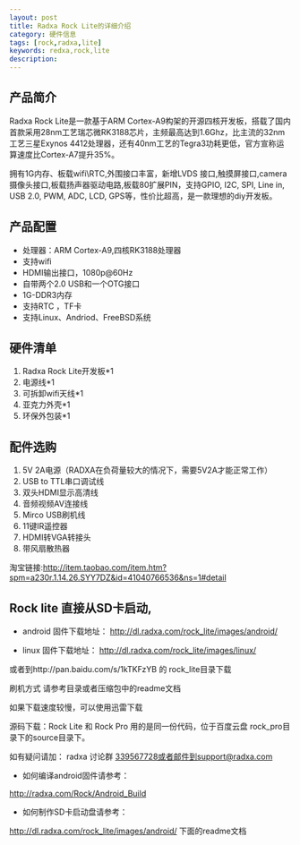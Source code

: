 ```yaml
---
layout: post
title: Radxa Rock Lite的详细介绍
category: 硬件信息
tags: [rock,radxa,lite]
keywords: redxa,rock,lite
description: 
---
```


## 产品简介  
                      
Radxa Rock Lite是一款基于ARM Cortex-A9构架的开源四核开发板，搭载了国内首款采用28nm工艺瑞芯微RK3188芯片，主频最高达到1.6Ghz，比主流的32nm工艺三星Exynos 4412处理器，还有40nm工艺的Tegra3功耗更低，官方宣称运算速度比Cortex-A7提升35%。

拥有1G内存、板载wifi\RTC,外围接口丰富，新增LVDS 接口,触摸屏接口,camera 摄像头接口,板载扬声器驱动电路,板载80扩展PIN，支持GPIO, I2C, SPI, Line in, USB 2.0, PWM, ADC, LCD, GPS等，性价比超高，是一款理想的diy开发板。
  
## 产品配置   
                     
- 处理器：ARM Cortex-A9,四核RK3188处理器
- 支持wifi
- HDMI输出接口，1080p@60Hz
- 自带两个2.0 USB和一个OTG接口
- 1G-DDR3内存
- 支持RTC ，TF卡
- 支持Linux、Andriod、FreeBSD系统

## 硬件清单                        
1. Radxa Rock Lite开发板*1
2. 电源线*1
3. 可拆卸wifi天线*1
4. 亚克力外壳*1
5. 环保外包装*1


## 配件选购  
                      
1. 5V 2A电源（RADXA在负荷量较大的情况下，需要5V2A才能正常工作）
2. USB to TTL串口调试线 
3. 双头HDMI显示高清线
4. 音频视频AV连接线
5. Mirco USB刷机线
6. 11键IR遥控器
7. HDMI转VGA转接头
8. 带风扇散热器  


淘宝链接:http://item.taobao.com/item.htm?spm=a230r.1.14.26.SYY7DZ&id=41040766536&ns=1#detail

## Rock lite 直接从SD卡启动,

- android 固件下载地址：
http://dl.radxa.com/rock_lite/images/android/

- linux 固件下载地址：
http://dl.radxa.com/rock_lite/images/linux/

或者到http://pan.baidu.com/s/1kTKFzYB 的 rock_lite目录下载  

刷机方式 请参考目录或者压缩包中的readme文档  

如果下载速度较慢，可以使用迅雷下载  

源码下载：Rock Lite 和 Rock Pro 用的是同一份代码，位于百度云盘 rock_pro目录下的source目录下。  
  
如有疑问请加： radxa 讨论群 339567728或者邮件到support@radxa.com  

- 如何编译android固件请参考：  

http://radxa.com/Rock/Android_Build

- 如何制作SD卡启动盘请参考：

http://dl.radxa.com/rock_lite/images/android/ 下面的readme文档


